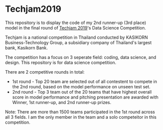 # Techjam2019
This repository is to display the code of my 2nd runner-up (3rd place) model in the final round of [Techjam 2019](https://www.techjam.tech/)'s Data Science Competition.

Techjam is a national competition in Thailand conducted by KASIKORN Business-Technology Group, 
a subsidiary company of Thailand's largest bank, Kasikorn Bank.

The competition has a focus on 3 seperate field: coding, data science, and design. This repository is for data science competition.

There are 2 competitive rounds in total:
* 1st round -  Top 20 team are selected out of all contestent to compete in the 2nd round, based on the model performance on unseen test set.
* 2nd round - Top 3 team out of the 20 teams that have highest overall score in model performance and pitching presentation are awarded with Winner, 1st runner-up, and 2nd runner-up prizes.

Note: There are more than 1500 teams participated in the 1st round across all 3 fields. I am the only member in the team and a solo competeitor in this competition. 
